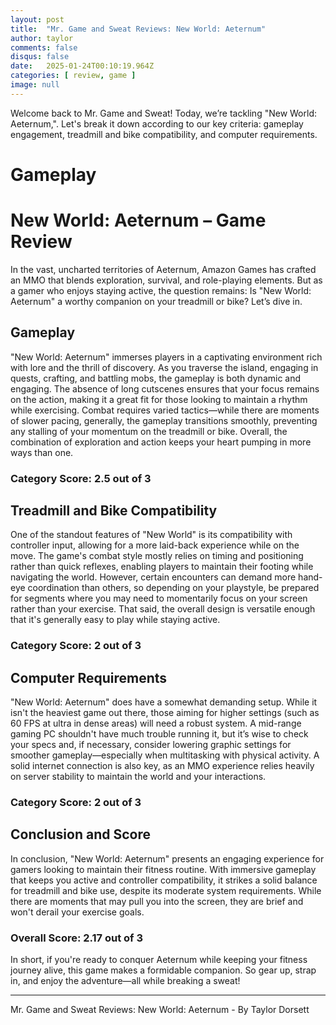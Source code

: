 ```yaml
---
layout: post
title:  "Mr. Game and Sweat Reviews: New World: Aeternum"
author: taylor
comments: false
disqus: false
date:   2025-01-24T00:10:19.964Z
categories: [ review, game ]
image: null
---
```


Welcome back to Mr. Game and Sweat! Today, we’re tackling "New World: Aeternum,". Let's break it down according to our key criteria: gameplay engagement, treadmill and bike compatibility, and computer requirements.

# Gameplay

# New World: Aeternum – Game Review 

In the vast, uncharted territories of Aeternum, Amazon Games has crafted an MMO that blends exploration, survival, and role-playing elements. But as a gamer who enjoys staying active, the question remains: Is "New World: Aeternum" a worthy companion on your treadmill or bike? Let’s dive in.

## Gameplay 

"New World: Aeternum" immerses players in a captivating environment rich with lore and the thrill of discovery. As you traverse the island, engaging in quests, crafting, and battling mobs, the gameplay is both dynamic and engaging. The absence of long cutscenes ensures that your focus remains on the action, making it a great fit for those looking to maintain a rhythm while exercising. Combat requires varied tactics—while there are moments of slower pacing, generally, the gameplay transitions smoothly, preventing any stalling of your momentum on the treadmill or bike. Overall, the combination of exploration and action keeps your heart pumping in more ways than one. 

### Category Score: 2.5 out of 3

## Treadmill and Bike Compatibility 

One of the standout features of "New World" is its compatibility with controller input, allowing for a more laid-back experience while on the move. The game's combat style mostly relies on timing and positioning rather than quick reflexes, enabling players to maintain their footing while navigating the world. However, certain encounters can demand more hand-eye coordination than others, so depending on your playstyle, be prepared for segments where you may need to momentarily focus on your screen rather than your exercise. That said, the overall design is versatile enough that it's generally easy to play while staying active.

### Category Score: 2 out of 3

## Computer Requirements 

"New World: Aeternum" does have a somewhat demanding setup. While it isn't the heaviest game out there, those aiming for higher settings (such as 60 FPS at ultra in dense areas) will need a robust system. A mid-range gaming PC shouldn't have much trouble running it, but it’s wise to check your specs and, if necessary, consider lowering graphic settings for smoother gameplay—especially when multitasking with physical activity. A solid internet connection is also key, as an MMO experience relies heavily on server stability to maintain the world and your interactions.

### Category Score: 2 out of 3

## Conclusion and Score 

In conclusion, "New World: Aeternum" presents an engaging experience for gamers looking to maintain their fitness routine. With immersive gameplay that keeps you active and controller compatibility, it strikes a solid balance for treadmill and bike use, despite its moderate system requirements. While there are moments that may pull you into the screen, they are brief and won't derail your exercise goals. 

### Overall Score: 2.17 out of 3 

In short, if you're ready to conquer Aeternum while keeping your fitness journey alive, this game makes a formidable companion. So gear up, strap in, and enjoy the adventure—all while breaking a sweat!

---

Mr. Game and Sweat Reviews: New World: Aeternum - By Taylor Dorsett

